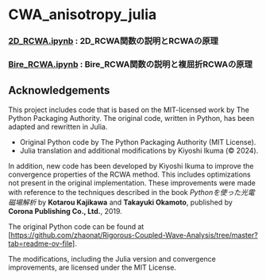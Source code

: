 # CWA_anisotropy_julia

### [2D_RCWA.ipynb](2D_RCWA.ipynb) : 2D_RCWA関数の説明とRCWAの原理

### [Bire_RCWA.ipynb](Bire_RCWA.ipynb) : Bire_RCWA関数の説明と複屈折RCWAの原理

## Acknowledgements

This project includes code that is based on the MIT-licensed work by The Python Packaging Authority. The original code, written in Python, has been adapted and rewritten in Julia.

- Original Python code by The Python Packaging Authority (MIT License).
- Julia translation and additional modifications by Kiyoshi Ikuma (© 2024).

In addition, new code has been developed by Kiyoshi Ikuma to improve the convergence properties of the RCWA method. This includes optimizations not present in the original implementation. These improvements were made with reference to the techniques described in the book *Pythonを使った光電磁場解析* by **Kotarou Kajikawa** and **Takayuki Okamoto**, published by **Corona Publishing Co., Ltd.**, 2019.


The original Python code can be found at [https://github.com/zhaonat/Rigorous-Coupled-Wave-Analysis/tree/master?tab=readme-ov-file].

The modifications, including the Julia version and convergence improvements, are licensed under the MIT License.
